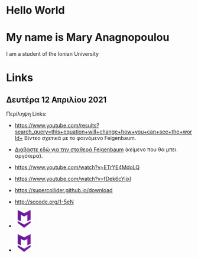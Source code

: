 # Hello World
# My name is Mary Anagnopoulou
I am a student of the Ionian University
# Links 
## Δευτέρα 12 Απριλίου 2021
Περίληψη Links:

- https://www.youtube.com/results?search_query=this+equation+will+change+how+you+can+see+the+world+ Βίντεο σχετικά με το φαινόμενο Feigenbaum.

- [Διαβάστε εδώ για την σταθερά Feigenbaum](https://en.wikipedia.org/wiki/Feigenbaum_constants) (κείμενο που θα μπει αργότερα).

- https://www.youtube.com/watch?v=ETrYE4MdoLQ

- https://www.youtube.com/watch?v=fDek6cYijxI

- https://supercollider.github.io/download

- http://sccode.org/1-5eN

- ![alt text](https://github.com/adam-p/markdown-here/raw/master/src/common/images/icon48.png "Logo Title Text 1")

- ![alt something else](https://github.com/adam-p/markdown-here/raw/master/src/common/images/icon48.png "Logo Title Text 2")

